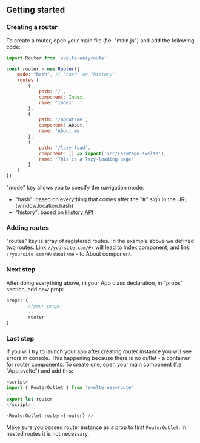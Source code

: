 ## Getting started

### Creating a router
To create a router, open your main file (f.e. "main.js") and add the following code:
```javascript
import Router from 'svelte-easyroute'

const router = new Router({
    mode: "hash", // "hash" or "history"
    routes:[
        {
            path: '/',
            component: Index,
            name: 'Index'
        },
        {
            path: '/about/me',
            component: About,
            name: 'About me'
        },
        {
            path: '/lazy-load',
            component: () => import('src/LazyPage.svelte'),
            name: 'This is a lazy-loading page'
        }
    ]
})
```

"mode" key allows you to specify the navigation mode:
* "hash": based on everything that comes after the "#" sign in the URL (window.location.hash)
* "history": based on [History API](https://developer.mozilla.org/en-US/docs/Web/API/History_API)

### Adding routes
"routes" key is array of registered routes. In the example above we defined two routes. Link `//yoursite.com/#/` will lead to Index component, and link `//yoursite.com/#/about/me` - to About component.

### Next step
After doing everything above, in your App class declaration, in "props" section, add new prop:
```javascript
props: {
		//your props
		...
		router
}
```

### Last step
If you will try to launch your app after creating router 
instance you will see errors in console. This happening 
because there is no outlet - a container for router 
components. To create one, open your main component 
(f.e. "App.svelte") and add this:

```javascript
<script>
import { RouterOutlet } from 'svelte-easyroute'
...
export let router
</script>

<RouterOutlet router={router} />
```
Make sure you passed router instance as a prop to first `RouterOutlet`.
In nested routes it is not necessary. 